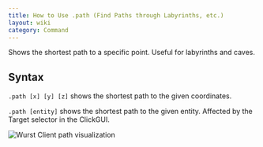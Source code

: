 ```yaml
---
title: How to Use .path (Find Paths through Labyrinths, etc.)
layout: wiki
category: Command
---
```

Shows the shortest path to a specific point. Useful for labyrinths and caves.

## Syntax
`.path [x] [y] [z]` shows the shortest path to the given coordinates.

`.path [entity]` shows the shortest path to the given entity. Affected by the Target selector in the ClickGUI.

![Wurst Client path visualization](https://cloud.githubusercontent.com/assets/10100202/8334087/575e5a8a-1a96-11e5-948a-cb0a0cbcae11.png)
